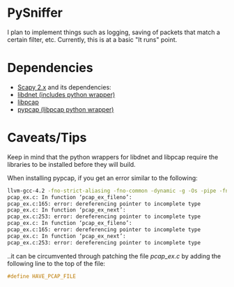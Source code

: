 PySniffer
=========
I plan to implement things such as logging, saving of packets that match a certain filter, etc. Currently, this is at a basic "It runs" point.

Dependencies
============
* [Scapy 2.x](http://www.secdev.org/projects/scapy/doc/installation.html) and its dependencies:
 * [libdnet (includes python wrapper)](http://code.google.com/p/libdnet/)
 * [libpcap](http://www.tcpdump.org/)
 * [pypcap (libpcap python wrapper)](http://code.google.com/p/pypcap/)

Caveats/Tips
============

Keep in mind that the python wrappers for libdnet and libpcap require the libraries to be installed before they will build.

When installing pypcap, if you get an error similar to the following:

```bash
llvm-gcc-4.2 -fno-strict-aliasing -fno-common -dynamic -g -Os -pipe -fno-common -fno-strict-aliasing -fwrapv -mno-fused-madd -DENABLE_DTRACE -DMACOSX -DNDEBUG -Wall -Wstrict-prototypes -Wshorten-64-to-32 -DNDEBUG -g -fwrapv -Os -Wall -Wstrict-prototypes -DENABLE_DTRACE -arch i386 -arch x86_64 -pipe -I/usr/include -I/System/Library/Frameworks/Python.framework/Versions/2.7/include/python2.7 -c pcap_ex.c -o build/temp.macosx-10.7-intel-2.7/pcap_ex.o
pcap_ex.c: In function ‘pcap_ex_fileno’:
pcap_ex.c:165: error: dereferencing pointer to incomplete type
pcap_ex.c: In function ‘pcap_ex_next’:
pcap_ex.c:253: error: dereferencing pointer to incomplete type
pcap_ex.c: In function ‘pcap_ex_fileno’:
pcap_ex.c:165: error: dereferencing pointer to incomplete type
pcap_ex.c: In function ‘pcap_ex_next’:
pcap_ex.c:253: error: dereferencing pointer to incomplete type
```

..it can be circumvented through patching the file *pcap_ex.c* by adding the following line to the top of the file:

```c
#define HAVE_PCAP_FILE
```
